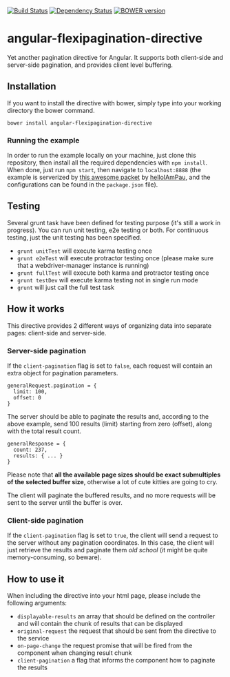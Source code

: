 [![Build Status](https://travis-ci.org/b3by/angular-flexipagination-directive.svg?branch=master)](https://travis-ci.org/b3by/angular-flexipagination-directive)
[![Dependency Status](https://gemnasium.com/b3by/angular-flexipagination-directive.svg)](https://gemnasium.com/b3by/angular-flexipagination-directive)
[![BOWER version](https://badge-me.herokuapp.com/api/bower/b3by/angular-flexipagination-directive.png)](http://badges.enytc.com/for/bower/b3by/angular-flexipagination-directive)

# angular-flexipagination-directive
Yet another pagination directive for Angular. It supports both client-side and server-side pagination, and provides client level buffering.

## Installation
If you want to install the directive with bower, simply type into your working directory the bower command.

```
bower install angular-flexipagination-directive
```
### Running the example
In order to run the example locally on your machine, just clone this repository, then install all the required dependencies with `npm install`.
When done, just run `npm start`, then navigate to `localhost:8888` (the example is serverized by [this awesome packet](https://github.com/helloIAmPau/serve-this)
by [helloIAmPau](https://github.com/helloIAmPau), and the configurations can be found in the `package.json` file).

## Testing
Several grunt task have been defined for testing purpose (it's still a work in progress). You can run unit testing, e2e testing or both. For continuous testing,
just the unit testing has been specified.

* `grunt unitTest` will execute karma testing once
* `grunt e2eTest` will execute protractor testing once (please make sure that a webdriver-manager instance is running)
* `grunt fullTest` will execute both karma and protractor testing once
* `grunt testDev` will execute karma testing not in single run mode
* `grunt` will just call the full test task

## How it works
This directive provides 2 different ways of organizing data into separate pages: client-side and server-side.

### Server-side pagination
If the `client-pagination` flag is set to `false`, each request will contain an extra object for pagination parameters.

```
generalRequest.pagination = {
  limit: 100,
  offset: 0
}
```

The server should be able to paginate the results and, according to the above example, send 100 results (limit) starting from zero (offset),
along with the total result count.

```
generalResponse = {
  count: 237,
  results: { ... }
}
```

Please note that **all the available page sizes should be exact submultiples of the selected buffer size**,
otherwise a lot of cute kitties are going to cry.

The client will paginate the buffered results, and no more requests will be sent to the server until the buffer is over.

### Client-side pagination
If the `client-pagination` flag is set to `true`, the client will send a request to the server without any pagination coordinates.
In this case, the client will just retrieve the results and paginate them *old school* (it might be quite memory-consuming, so beware).

## How to use it
When including the directive into your html page, please include the following arguments:

* `displayable-results` an array that should be defined on the controller and will contain the chunk of results that can be displayed
* `original-request` the request that should be sent from the directive to the service
* `on-page-change` the request promise that will be fired from the component when changing result chunk
* `client-pagination` a flag that informs the component how to paginate the results
